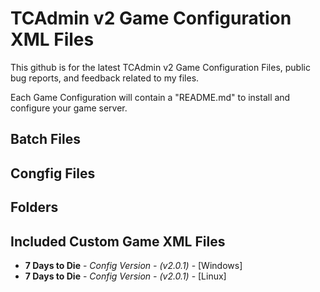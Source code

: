 # TCAdmin v2 Game Configuration XML Files

This github is for the latest TCAdmin v2 Game Configuration Files, public bug reports, and feedback related to my files.

Each Game Configuration will contain a "README.md" to install and configure your game server.

## Batch Files

## Congfig Files

## Folders

## Included Custom Game XML Files

* **7 Days to Die** - *Config Version - (v2.0.1)* - [Windows]
* **7 Days to Die** - *Config Version - (v2.0.1)* - [Linux]
